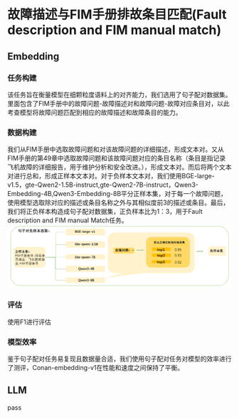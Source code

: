 # 故障描述与FIM手册排故条目匹配(Fault description and FIM manual match)

## Embedding
### 任务构建
该任务旨在衡量模型在细颗粒度语料上的对齐能力，我们选用了句子配对数据集。里面包含了FIM手册中的故障问题-故障描述对和故障问题-故障对应条目对，以此考查模型将故障问题匹配到相应的故障描述和故障条目的能力。
### 数据构建
我们从FIM手册中选取故障问题和对该故障问题的详细描述，形成文本对。又从FIM手册的第49章中选取故障问题和该故障问题对应的条目名称（条目是指记录飞机故障的详细报告，用于维护分析和安全改进。），形成文本对。而后将两个文本对进行总和，形成正样本文本对。对于负样本文本对，我们使用BGE-large-v1.5，gte-Qwen2-1.5B-instruct,gte-Qwen2-7B-instruct，Qwen3-Embedding-4B,Qwen3-Embedding-8B平分正样本集，对于每一个故障问题，使用模型选取除对应的描述或条目名称之外与其相似度前3的描述或条目。最后，我们将正负样本构造成句子配对数据集，正负样本比为1：3，用于Fault description and FIM manual Match任务。
![image](https://github.com/CamBenchmark/cambenchmark/blob/0727e4fcf0f3a175bb6e745ea3f3f1fb96b304db/images/pcls_datasets.png)
### 评估
使用F1进行评估
### 模型效率
鉴于句子配对任务易复现且数据量合适，我们使用句子配对任务对模型的效率进行了测评，Conan-embedding-v1在性能和速度之间保持了平衡。




## LLM
pass
